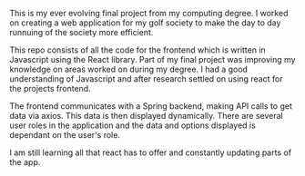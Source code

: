 This is my ever evolving final project from my computing degree. I worked on creating a web application for my golf society to make the day to day runnuing of the society more efficient.

This repo consists of all the code for the frontend which is written in Javascript using the React library. Part of my final project was improving my knowledge on areas worked on during my degree. I had a good understanding of Javascript and after research settled on using react for the projects frontend. 

The frontend communicates with a Spring backend, making API calls to get data via axios. This data is then displayed dynamically. There are several user roles in the application and the data and options displayed is dependant on the user's role.

I am still learning all that react has to offer and constantly updating parts of the app.
